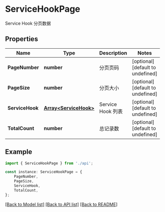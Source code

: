 # ServiceHookPage

Service Hook 分页数据

## Properties

Name | Type | Description | Notes
------------ | ------------- | ------------- | -------------
**PageNumber** | **number** | 分页页码 | [optional] [default to undefined]
**PageSize** | **number** | 分页大小 | [optional] [default to undefined]
**ServiceHook** | [**Array&lt;ServiceHook&gt;**](ServiceHook.md) | Service Hook 列表 | [optional] [default to undefined]
**TotalCount** | **number** | 总记录数 | [optional] [default to undefined]

## Example

```typescript
import { ServiceHookPage } from './api';

const instance: ServiceHookPage = {
    PageNumber,
    PageSize,
    ServiceHook,
    TotalCount,
};
```

[[Back to Model list]](../README.md#documentation-for-models) [[Back to API list]](../README.md#documentation-for-api-endpoints) [[Back to README]](../README.md)
